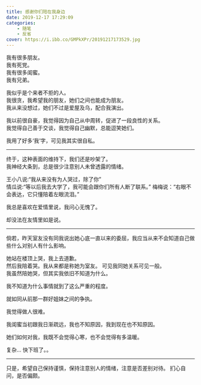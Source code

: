 ```yaml
---
title: 感谢你们陪在我身边
date: 2019-12-17 17:29:09
categories:
    - 随笔
    - 反省
cover: https://i.ibb.co/GMPkXPr/20191217173529.jpg
---
```


我有很多朋友。    
我有死党。  
我有很多闺蜜。  
我有兄弟。  

我似乎是个来者不拒的人。    
我很贪，我希望我的朋友，她们之间也能成为朋友。  
我从来没想过，她们不过是爱屋及乌，配合我演出。  

我以前很自豪，我觉得因为自己从中周转，促进了一段良性的关系。    
我觉得自己善于交谈，我觉得自己幽默，总能逗笑她们。  

我用了好多‘我’字，可见我其实很自私。    


---

终于，这种表面的维持下，我们还是吵架了。    
我神经大条到，总是很少注意别人未曾透露的情绪。  

王小八说:“我从来没有为人哭过，除了你”  
情瓜说:“等以后我去大学了，我可能会跟你们所有人断了联系。”
梅梅说：“右眼不会表达，它只懂陪着左眼流泪。”

我总是喜欢在爱情里说，我问心无愧了。    

却没法在友情里如是说。  

---

倘若，昨天室友没有同我说出她心底一直以来的委屈，我应当从来不会知道自己做些什么对别人有什么影响。    

她站在楼顶上哭，我上去道歉。    
然后我陪着哭。我从来都是称她为室友。 可见我同她关系可见一般。   
我虽然陪她哭，但其实我依旧不知道为什么。    

我不知道为什么事情就到了这么严重的程度。    

就如同从前那一群好姐妹之间的争执。  

我觉得做人很难。    

我闺蜜当初跟我日渐疏远，我也不知原因，我到现在也不知原因。  

她们如何对我，我既不会觉得心寒，也不会觉得有多温暖。    

复杂... 快下班了。。

---

只是，希望自己保持谨慎，保持注意别人的情绪，注意是否差别对待。
扪心自问，是否偏颇。
<!-- more -->